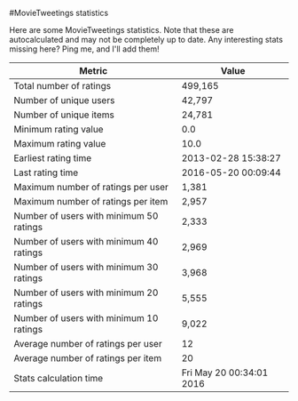 #MovieTweetings statistics

Here are some MovieTweetings statistics. Note that these are autocalculated and may not be completely up to date. Any interesting stats missing here? Ping me, and I'll add them!

Metric | Value
--- | ---
Total number of ratings                 | 499,165
Number of unique users                  | 42,797
Number of unique items                  | 24,781
Minimum rating value                    | 0.0
Maximum rating value                    | 10.0
Earliest rating time                    | 2013-02-28 15:38:27
Last rating time                        | 2016-05-20 00:09:44
Maximum number of ratings per user      | 1,381
Maximum number of ratings per item      | 2,957
Number of users with minimum 50 ratings | 2,333
Number of users with minimum 40 ratings | 2,969
Number of users with minimum 30 ratings | 3,968
Number of users with minimum 20 ratings | 5,555
Number of users with minimum 10 ratings | 9,022
Average number of ratings per user      | 12
Average number of ratings per item      | 20
Stats calculation time                  | Fri May 20 00:34:01 2016

